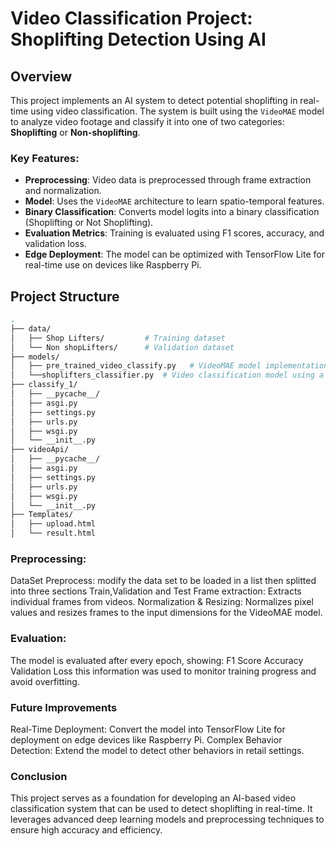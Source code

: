 # Video Classification Project: Shoplifting Detection Using AI

## Overview

This project implements an AI system to detect potential shoplifting in real-time using video classification. The system is built using the `VideoMAE` model to analyze video footage and classify it into one of two categories: **Shoplifting** or **Non-shoplifting**.

### Key Features:
- **Preprocessing**: Video data is preprocessed through frame extraction and normalization.
- **Model**: Uses the `VideoMAE` architecture to learn spatio-temporal features.
- **Binary Classification**: Converts model logits into a binary classification (Shoplifting or Not Shoplifting).
- **Evaluation Metrics**: Training is evaluated using F1 scores, accuracy, and validation loss.
- **Edge Deployment**: The model can be optimized with TensorFlow Lite for real-time use on devices like Raspberry Pi.


## Project Structure

```bash
.
├── data/
│   ├── Shop Lifters/         # Training dataset
│   └── Non shopLifters/      # Validation dataset
├── models/
│   ├── pre_trained_video_classify.py   # VideoMAE model implementation
│   └──shoplifters_classifier.py  # Video classification model using a model from scratch
├── classify_1/
│   ├── __pycache__/    
│   ├── asgi.py
│   ├── settings.py
│   ├── urls.py
│   ├── wsgi.py
│   └── __init__.py
├── videoApi/
│   ├── __pycache__/    
│   ├── asgi.py
│   ├── settings.py
│   ├── urls.py
│   ├── wsgi.py
│   └── __init__.py
├── Templates/
│   ├── upload.html
│   └── result.html
```

### Preprocessing:
DataSet Preprocess: modify the data set to be loaded in a list then splitted into three sections Train,Validation and Test
Frame extraction: Extracts individual frames from videos.
Normalization & Resizing: Normalizes pixel values and resizes frames to the input dimensions for the VideoMAE model.

### Evaluation:
The model is evaluated after every epoch, showing:
F1 Score
Accuracy
Validation Loss
this information was used to monitor training progress and avoid overfitting.

### Future Improvements
Real-Time Deployment: Convert the model into TensorFlow Lite for deployment on edge devices like Raspberry Pi.
Complex Behavior Detection: Extend the model to detect other behaviors in retail settings.
### Conclusion
This project serves as a foundation for developing an AI-based video classification system that can be used to detect shoplifting in real-time. It leverages advanced deep learning models and preprocessing techniques to ensure high accuracy and efficiency.

